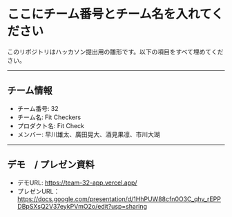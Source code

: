 # ここにチーム番号とチーム名を入れてください

このリポジトリはハッカソン提出用の雛形です。以下の項目をすべて埋めてください。

---

## チーム情報
- チーム番号: 32
- チーム名: Fit Checkers
- プロダクト名: Fit Check
- メンバー: 早川雄太、廣田晃大、酒見果凛、市川大瑚

---

## デモ　/ プレゼン資料
- デモURL: https://team-32-app.vercel.app/
- プレゼンURL：https://docs.google.com/presentation/d/1HhPUW88cfn0O3C_qhv_rEPPDBpSXsQ2V37eykPVmO2o/edit?usp=sharing

